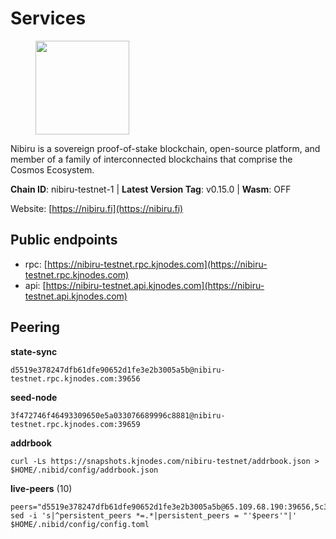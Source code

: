 # Services

<figure><img src="https://raw.githubusercontent.com/kj89/testnet_manuals/main/pingpub/logos/nibiru.png" width="150" alt=""><figcaption></figcaption></figure>

Nibiru is a sovereign proof-of-stake blockchain, open-source platform,  and member of a family of interconnected blockchains that comprise the Cosmos Ecosystem.

**Chain ID**: nibiru-testnet-1 | **Latest Version Tag**: v0.15.0 | **Wasm**: OFF

Website: [https://nibiru.fi](https://nibiru.fi)


## Public endpoints

* rpc: [https://nibiru-testnet.rpc.kjnodes.com](https://nibiru-testnet.rpc.kjnodes.com)
* api: [https://nibiru-testnet.api.kjnodes.com](https://nibiru-testnet.api.kjnodes.com)

## Peering

**state-sync**

```
d5519e378247dfb61dfe90652d1fe3e2b3005a5b@nibiru-testnet.rpc.kjnodes.com:39656
```

**seed-node**

```
3f472746f46493309650e5a033076689996c8881@nibiru-testnet.rpc.kjnodes.com:39659
```

**addrbook**
```
curl -Ls https://snapshots.kjnodes.com/nibiru-testnet/addrbook.json > $HOME/.nibid/config/addrbook.json
```

**live-peers** (10)
```
peers="d5519e378247dfb61dfe90652d1fe3e2b3005a5b@65.109.68.190:39656,5c30c7e8240f2c4108822020ae95d7b5da727e54@65.108.75.107:19656,82cf00a5fc655cbb467b131d32e0305c46a87501@45.87.104.154:26656,1038f545b6495d29f1962fd72ba464d2277b85bb@194.5.152.252:26656,c9dcc45a1c3183f0df5751da6f5f7ae6f08138fd@188.134.69.27:26656,06a9ed460bc9bb592f6fe2e7c7545106d51dc729@176.124.220.25:36656,7cbdf8c9365b65353976e62cb3449a65ac973f1d@95.217.188.207:26656,5e65a3d32678a7206d006f899be707c130a9ada1@162.55.234.70:55356,fe6222472da3cfdb1d726f08ec148c43efbfefb2@173.249.59.70:33656,41c0720bd041ed4effc52a03c60cc821452ceb47@185.245.182.141:26656"
sed -i 's|^persistent_peers *=.*|persistent_peers = "'$peers'"|' $HOME/.nibid/config/config.toml
```
